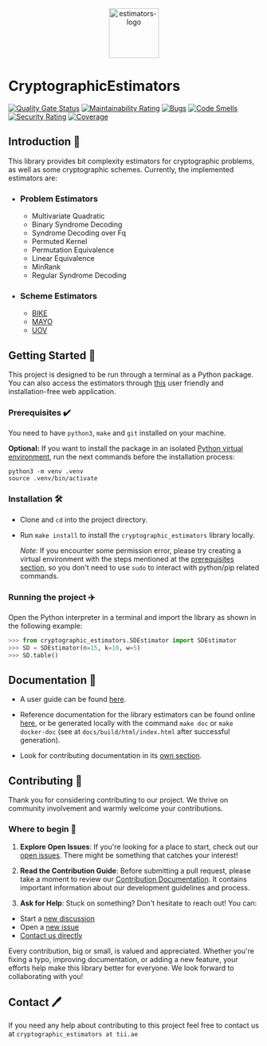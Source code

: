 <div align="center">
    <img src="https://github.com/user-attachments/assets/bbe49f32-5e62-49a7-bb41-b28f1864833d" alt="estimators-logo" width=100 height=100></img>
</div>

# CryptographicEstimators

[![Quality Gate Status](https://sonarcloud.io/api/project_badges/measure?project=Crypto-TII_CryptographicEstimators&metric=alert_status)](https://sonarcloud.io/summary/new_code?id=Crypto-TII_CryptographicEstimators)
[![Maintainability Rating](https://sonarcloud.io/api/project_badges/measure?project=Crypto-TII_CryptographicEstimators&metric=sqale_rating)](https://sonarcloud.io/summary/new_code?id=Crypto-TII_CryptographicEstimators)
[![Bugs](https://sonarcloud.io/api/project_badges/measure?project=Crypto-TII_CryptographicEstimators&metric=bugs)](https://sonarcloud.io/summary/new_code?id=Crypto-TII_CryptographicEstimators)
[![Code Smells](https://sonarcloud.io/api/project_badges/measure?project=Crypto-TII_CryptographicEstimators&metric=code_smells)](https://sonarcloud.io/summary/new_code?id=Crypto-TII_CryptographicEstimators)
[![Security Rating](https://sonarcloud.io/api/project_badges/measure?project=Crypto-TII_CryptographicEstimators&metric=security_rating)](https://sonarcloud.io/summary/new_code?id=Crypto-TII_CryptographicEstimators)
[![Coverage](https://sonarcloud.io/api/project_badges/measure?project=Crypto-TII_CryptographicEstimators&metric=coverage)](https://sonarcloud.io/summary/new_code?id=Crypto-TII_CryptographicEstimators)

## Introduction 🎉

This library provides bit complexity estimators for cryptographic problems, as
well as some cryptographic schemes. Currently, the implemented estimators are:

- ### Problem Estimators
  - Multivariate Quadratic
  - Binary Syndrome Decoding
  - Syndrome Decoding over Fq
  - Permuted Kernel
  - Permutation Equivalence
  - Linear Equivalence
  - MinRank
  - Regular Syndrome Decoding
- ### Scheme Estimators
  - [BIKE](https://bikesuite.org)
  - [MAYO](https://pqmayo.org)
  - [UOV](https://www.uovsig.org)

## Getting Started 🚀

This project is designed to be run through a terminal as a Python package. You
can also access the estimators through [this](https://estimators.crypto.tii.ae/)
user friendly and installation-free web application.

### Prerequisites ✔️

You need to have `python3`, `make` and `git` installed on your machine.

**Optional:** If you want to install the package in an isolated
[Python virtual environment](https://docs.python.org/3/library/venv.html), run
the next commands before the installation process:

```shell
python3 -m venv .venv
source .venv/bin/activate
```

### Installation 🛠

- Clone and `cd` into the project directory.

- Run `make install` to install the `cryptographic_estimators` library locally.

  _Note:_ If you encounter some permission error, please try creating a virtual
  environment with the steps mentioned at the
  [prerequisites section](#prerequisites-%E2%9C%94%EF%B8%8F), so you don't need
  to use `sudo` to interact with python/pip related commands.

### Running the project ✈️

Open the Python interpreter in a terminal and import the library as shown in the
following example:

```python
>>> from cryptographic_estimators.SDEstimator import SDEstimator
>>> SD = SDEstimator(n=15, k=10, w=5)
>>> SD.table()
```

## Documentation 📝

- A user guide can be found [here](./docs/github/user_guide.md).

- Reference documentation for the library estimators can be found online
  [here](https://crypto-tii.github.io/CryptographicEstimators/), or be generated
  locally with the command `make doc` or `make docker-doc` (see at
  `docs/build/html/index.html` after successful generation).

- Look for contributing documentation in its
  [own section](#Contributing-%F0%9F%A4%9D).

## Contributing 🤝

Thank you for considering contributing to our project. We thrive on community
involvement and warmly welcome your contributions.

### Where to begin 🌱

1. **Explore Open Issues**: If you're looking for a place to start, check out
   our [open issues](link-to-issues). There might be something that catches your
   interest!

2. **Read the Contribution Guide**: Before submitting a pull request, please
   take a moment to review our
   [Contribution Documentation](./docs/github/contributing.md). It contains
   important information about our development guidelines and process.

3. **Ask for Help**: Stuck on something? Don't hesitate to reach out! You can:

- Start a
  [new discussion](https://github.com/Crypto-TII/CryptographicEstimators/discussions)
- Open a
  [new issue](https://github.com/Crypto-TII/CryptographicEstimators/issues)
- [Contact us directly](https://github.com/Crypto-TII/CryptographicEstimators?tab=readme-ov-file#contact-%EF%B8%8F)

Every contribution, big or small, is valued and appreciated. Whether you're
fixing a typo, improving documentation, or adding a new feature, your efforts
help make this library better for everyone. We look forward to collaborating
with you!

## Contact 🖊️

If you need any help about contributing to this project feel free to contact us
at `cryptographic_estimators at tii.ae`
